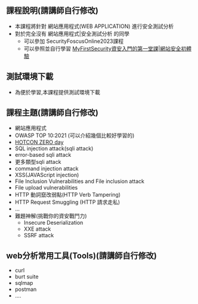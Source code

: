 
## 課程說明(請講師自行修改)
- 本課程將針對 網站應用程式(WEB APPLICATION) 進行安全測試分析
- 對於完全沒有 網站應用程式|安全測試分析  的同學
  - 可以參加 SecurityFoscusOnline2023課程
  - 可以參照並自行學習 [MyFirstSecurity資安入門的第一堂課|網站安全初體驗](https://github.com/MyFirstSecurity2020/20230301)

## 測試環境下載
- 為便於學習,本課程提供測試環境下載

## 課程主題(請講師自行修改)
- 網站應用程式
- OWASP TOP 10:2021 (可以介紹幾個比較好學習的)
- [HOTCON ZERO day](https://zeroday.hitcon.org/)
- SQL injection attack(sqli attack)
- error-based sqli attack
- 更多類型sqli attack
- command injection attack
- XSS(JAVAScript injection)
- File Inclusion Vulnerabilities and  File inclusion attack
- File upload vulnerabilities
- HTTP 動詞竄改弱點(HTTP Verb Tampering)
- HTTP Request Smuggling (HTTP 請求走私)
- ...
- 難題神解(挑戰你的資安戰鬥力)
  - Insecure Deserialization
  - XXE attack
  - SSRF attack 

## web分析常用工具(Tools)(請講師自行修改)
- curl
- burt suite
- sqlmap
- postman
- ....
